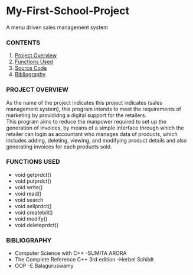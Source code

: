 # My-First-School-Project  
A menu driven sales management system  
  
### CONTENTS  
1. [Project Overview](#Project-Overview)  
2. [Functions Used](#Functions-Used)    
3. [Source Code](https://github.com/hanna13n/My-First-School-Project/blob/master/sales_manage_sys.CPP)   
4. [Bibliography](#bibliography)    

### PROJECT OVERVIEW  
As the name of the project indicates this project indicates (sales management system), this program intends to meet the requirements of marketing by provididng a digital support for the retailers.  
This program aims to reduce the manpower required to set up the generation of invoices, by means of a simple interface through which the retailer can login as accountant who manages data of products, which includes adding, deleting, viewing, and modifying product details and also generating invoices for each products sold.  

### FUNCTIONS USED
- void getprdct()
- void putprdct()
- void write()
- void read()
- void search
- void sellprdct()
- void createbill()
- void modify()
- void deleteprdct()

### BIBLIOGRAPHY
- Computer Science with C++ -SUMITA ARORA
- The Complete Reference C++ 3rd edition -Herbel Schildt
- OOP -E.Balaguruswamy
